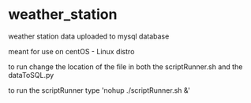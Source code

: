 # weather_station
weather station data uploaded to mysql database 

meant for use on centOS - Linux distro

to run change the location of the file in both the scriptRunner.sh and the dataToSQL.py 

to run the scriptRunner type 'nohup ./scriptRunner.sh &'
